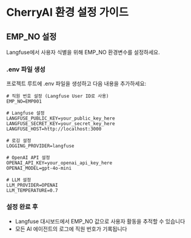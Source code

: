 # CherryAI 환경 설정 가이드

## EMP_NO 설정
Langfuse에서 사용자 식별을 위해 EMP_NO 환경변수를 설정하세요.

### .env 파일 생성
프로젝트 루트에 .env 파일을 생성하고 다음 내용을 추가하세요:

```
# 직원 번호 설정 (Langfuse User ID로 사용)
EMP_NO=EMP001

# Langfuse 설정
LANGFUSE_PUBLIC_KEY=your_public_key_here
LANGFUSE_SECRET_KEY=your_secret_key_here
LANGFUSE_HOST=http://localhost:3000

# 로깅 설정
LOGGING_PROVIDER=langfuse

# OpenAI API 설정
OPENAI_API_KEY=your_openai_api_key_here
OPENAI_MODEL=gpt-4o-mini

# LLM 설정
LLM_PROVIDER=OPENAI
LLM_TEMPERATURE=0.7
```

### 설정 완료 후
- Langfuse 대시보드에서 EMP_NO 값으로 사용자 활동을 추적할 수 있습니다
- 모든 AI 에이전트의 로그에 직원 번호가 기록됩니다


